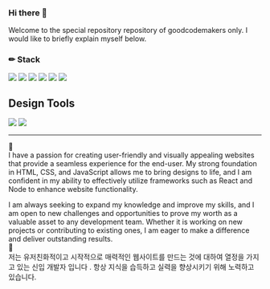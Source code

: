 ### Hi there 👋

Welcome to the special repository repository of goodcodemakers only.
I would like to briefly explain myself below.<br>
### ✏ Stack
<div>
 <img src="https://img.shields.io/badge/HTML5-E34F26?style=for-the-badge&logo=HTML5&logoColor=white">
 <img src="https://img.shields.io/badge/CSS3-1572B6?style=for-the-badge&logo=CSS3&logoColor=white">
 <img src="https://img.shields.io/badge/JavaScript-F7DF1E?style=for-the-badge&logo=JavaScript&logoColor=white">
  <img src="https://img.shields.io/badge/React-61DAFB?style=for-the-badge&logo=React&logoColor=white">
  <img src="https://img.shields.io/badge/Node.js-339933?style=for-the-badge&logo=Node.js&logoColor=white">
  <img src="https://img.shields.io/badge/Nodemon-76D04B?style=for-the-badge&logo=Nodemon&logoColor=white"></div>

## Design Tools
  <div>
  <img src="https://img.shields.io/badge/Figma-F24E1E?style=for-the-badge&logo=Figma&logoColor=white">
  <img src="https://img.shields.io/badge/Adobe Photoshop-31A8FF?style=for-the-badge&logo=Adobe Photoshop&logoColor=white">
   </div>
<hr>
🌱 <br>
I have a passion for creating user-friendly and visually appealing websites that provide a seamless experience for the end-user. My strong foundation in HTML, CSS, and JavaScript allows me to bring designs to life, and I am confident in my ability to effectively utilize frameworks such as React and Node to enhance website functionality.<br>

I am always seeking to expand my knowledge and improve my skills, and I am open to new challenges and opportunities to prove my worth as a valuable asset to any development team. Whether it is working on new projects or contributing to existing ones, I am eager to make a difference and deliver outstanding results.<br>
🌱 <br>
저는 유저친화적이고 시작적으로 매력적인 웹사이트를 만드는 것에 대하여 열정을 가지고 있는 신입 개발자 입니다 .
항상 지식을 습득하고 실력을 향상시키기 위해 노력하고 있습니다.
<br>
